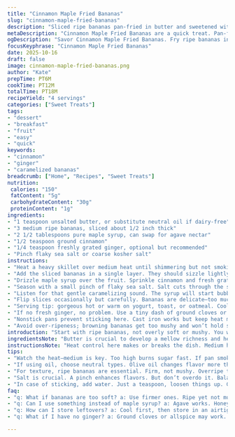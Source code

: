 ```yaml
---
title: "Cinnamon Maple Fried Bananas"
slug: "cinnamon-maple-fried-bananas"
description: "Sliced ripe bananas pan-fried in butter and sweetened with maple syrup. Spiced with cinnamon and freshly grated ginger for a zing. Tossed with a pinch of flaky sea salt to balance sweetness and bring flavor depth. Caramelized edges and soft centers, texture contrast emphasized. Quick weekday treat or simple dessert. Uses maple syrup instead of honey, and ginger instead of nutmeg for a warmer, earthier profile. Slightly altered cooking time and rearranged steps focus on sensory clues over stopwatch. Works well on nonstick or cast iron with careful heat control to avoid scorching fruit."
metaDescription: "Cinnamon Maple Fried Bananas are a quick treat. Pan-fried in butter, maple syrup, and spices, this recipe offers a warm, balanced sweetness."
ogDescription: "Savor Cinnamon Maple Fried Bananas. Fry ripe bananas in butter, drizzled with maple syrup and spices. A quick treat or warm dessert option."
focusKeyphrase: "Cinnamon Maple Fried Bananas"
date: 2025-10-16
draft: false
image: cinnamon-maple-fried-bananas.png
author: "Kate"
prepTime: PT6M
cookTime: PT12M
totalTime: PT18M
recipeYield: "4 servings"
categories: ["Sweet Treats"]
tags:
- "dessert"
- "breakfast"
- "fruit"
- "easy"
- "quick"
keywords:
- "cinnamon"
- "ginger"
- "caramelized bananas"
breadcrumb: ["Home", "Recipes", "Sweet Treats"]
nutrition: 
 calories: "150"
 fatContent: "5g"
 carbohydrateContent: "30g"
 proteinContent: "1g"
ingredients:
- "1 teaspoon unsalted butter, or substitute neutral oil if dairy-free"
- "3 medium ripe bananas, sliced about 1/2 inch thick"
- "2 1/2 tablespoons pure maple syrup, can swap for agave nectar"
- "1/2 teaspoon ground cinnamon"
- "1/4 teaspoon freshly grated ginger, optional but recommended"
- "Pinch flaky sea salt or coarse kosher salt"
instructions:
- "Heat a heavy skillet over medium heat until shimmering but not smoking. Butter goes in next. Use unsalted for better control. Wait till it melts and bubbles gently—don’t rush with high heat or butter will brown too fast."
- "Add the sliced bananas in a single layer. They should sizzle lightly. Stir carefully to separate slices, so they don't stick or mash."
- "Drizzle maple syrup over the fruit. Sprinkle cinnamon and fresh grated ginger evenly. Toss gently to coat the banana slices without breaking their shape."
- "Season with a small pinch of flaky sea salt. Salt cuts through the sweet and brightens spice notes—don’t overdo, just a dash."
- "Listen for that gentle caramelizing sound. The syrup will start bubbling, turning glossy and thick around the bananas. Watch for golden edges; that caramel color is your cue. About 12 minutes, but judge by sight and smell—sweet roasted aroma rising."
- "Flip slices occasionally but carefully. Bananas are delicate—too much stirring means mush. When most slices have browned spots and syrup thickened into a sticky glaze, take off heat."
- "Serving tip: gorgeous hot or warm on yogurt, toast, or oatmeal. Cooler bananas lose caramel texture fast. If you want to prep ahead, cook the syrup separately and fold in bananas at serving time to avoid sogginess."
- "If no fresh ginger, no problem. Use a tiny dash of ground cloves or allspice in place. Watch sweetness level, adjust maple syrup down by a teaspoon if using stronger spices."
- "Nonstick pans prevent sticking here. Cast iron works but keep heat moderate to avoid scorching. If bananas stick, add a teaspoon water to loosen glaze and scrape gently."
- "Avoid over-ripeness; browning bananas get too mushy and won’t hold shape. Aim for ripe but still firm fruit."
introduction: "Start with ripe bananas, not overly soft or mushy. You want that firm bite holding through caramelization, not a pile of sweetness. Butter is the first heat carrier, melting to coat the pan—readily spreads maple syrup flavor, encourages Maillard reactions on banana edges. Maple syrup instead of honey shifts flavor profile earthier, deeper sweet notes, plus easier on pan temp than honey’s thick, heavy sugar. Cinnamon anchors that warmth. Freshly grated ginger adds a bite that first confuses then invites. Salt is essential—flaky salt preferred for bursts of savory in each bite. The key: watch and listen. Caramelization can go south fast. The bubbling sound changes as syrup thickens, the juicy bananas turn golden, then those faint smells of roast sugar tell you it’s almost done. Bananas soften quickly—too much stirring or heat and you’ll end with mush, no texture duel. This is about contrast—sticky glossy coating, tender but not falling apart fruit, warm spice with salt kick. Versatile enough for breakfast or last-minute dessert tweak. A simple, direct skill set for a reliable outcome every time."
ingredientsNote: "Butter is crucial to develop a mellow richness and helps syrup caramelize without burning. If dairy is an issue, neutral oils like avocado or light olive oil work but flavor differs. Bananas—firm but ripe, not overripened brown ones. Texture matters. Maple syrup replaces honey mostly for flavor shift and easier cooking control. Honey tends to scorch quicker. Freshly grated ginger introduces fresh spice; ground ginger can substitute but start sparingly—ginger’s potency varies by form. Cinnamon and salt are musts here; cinnamon warms, salt balances. The flaky sea salt creates texture contrasts, better than fine table salt which can disappear into the mix. Spices and sweetener adjustments allow tuning this up or down on sweetness and heat. The trick is balance. Over syrup and you get cloying sticky mess. Under cook and bananas lack caramel flavor. Achieve a shimmer in pan but keep moderate heat for caramelization, not burning."
instructionsNote: "Heat control here makes or breaks the dish. Medium heat is best—too high and sugar burns, too low and you risk mushy texture from heat-less cooking. Melt butter fully before adding bananas; this preps pan and prevents sticking. Adding syrup after bananas lets you control coating—best to pour evenly, then toss gently using pancake spatula or silicone spoon to avoid mashing. Look for bubbling syrup that thickens to a glossy glaze. When bananas start browning on edges, test texture with spatula: firm enough to hold slices without falling apart. Stirring too often ruins texture; flip once or twice max. Listen closely—caramel bubbles get louder and slower, different pitch signals thickness. Once syrup thickened and bananas blistered lightly with caramel spots, pull off heat immediately. Overcooking risks bitterness. Serve promptly because residual heat will continue cooking. Use as topping on neutral yogurts, pancakes, toast, or cereals. If trouble with sticking, a teaspoon of water helps loosen pan, scrape gently. Cooking tips: use ripe bananas, good quality syrup, and freshly ground spices for best results. Practice patience with heat. This technique opens up many avenues for sweet frying fruits with controlled caramelization."
tips:
- "Watch the heat—medium is key. Too high burns sugar fast. If pan smokes, heat is too much. Adjust immediately. Butter's melting point matters."
- "If using oil, choose neutral types. Olive oil changes flavor more than expected. Adjust syrup as needed. Balance sweetness with spices, not just sugar."
- "For texture, ripe bananas are essential. Firm, not mushy. Overripe turns too soft. If bananas brown too fast, lower heat. Don't rush caramelization."
- "Salt is crucial. A pinch enhances flavors. But don’t overdo it. Balance salt and sweetness for depth. Flaky sea salt adds nice crunch."
- "In case of sticking, add water. Just a teaspoon, loosen things up. Gently scrape with spatula. Less stirring helps maintain banana shape."
faq:
- "q: What if bananas are too soft? a: Use firmer ones. Ripe yet not mushy. Overripe mushes while cooking, drops flavor intensity."
- "q: Can I use something instead of maple syrup? a: Agave works. Honey could scorch more easily. Adjust cooking time accordingly."
- "q: How can I store leftovers? a: Cool first, then store in an airtight container. Reheat gently. Bananas lose texture quickly."
- "q: What if I have no ginger? a: Ground cloves or allspice may work. Use sparingly. Watch sweetness, adjust syrup if using stronger spices."

---
```

